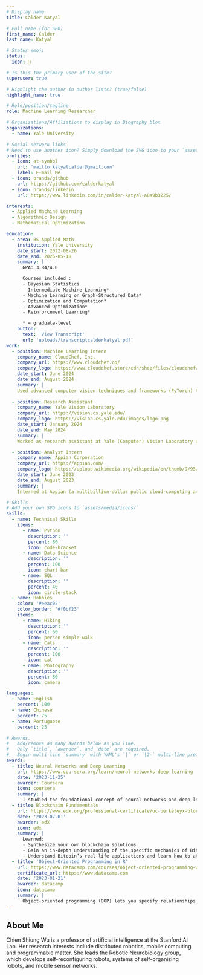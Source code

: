 ```yaml
---
# Display name
title: Calder Katyal

# Full name (for SEO)
first_name: Calder
last_name: Katyal

# Status emoji
status:
  icon: 🤖

# Is this the primary user of the site?
superuser: true

# Highlight the author in author lists? (true/false)
highlight_name: true

# Role/position/tagline
role: Machine Learning Researcher

# Organizations/Affiliations to display in Biography blox
organizations:
  - name: Yale University

# Social network links
# Need to use another icon? Simply download the SVG icon to your `assets/media/icons/` folder.
profiles:
  - icon: at-symbol
    url: 'mailto:katyalcalder@gmail.com'
    label: E-mail Me
  - icon: brands/github
    url: https://github.com/calderkatyal
  - icon: brands/linkedin
    url: https://www.linkedin.com/in/calder-katyal-a8a9b3225/

interests:
  - Applied Machine Learning
  - Algorithmic Design
  - Mathematical Optimization 

education:
  - area: BS Applied Math
    institution: Yale University
    date_start: 2022-08-26
    date_end: 2026-05-18
    summary: |
      GPA: 3.84/4.0

      Courses included : 
      - Bayesian Statistics
      - Intermediate Machine Learning*
      - Machine Learning on Graph-Structured Data*
      - Optimization and Computation*
      - Advanced Optimization*
      - Reinforcement Learning*

      * = graduate-level
    button:
      text: 'View Transcript'
      url: 'uploads/transcriptcalderkatyal.pdf'
work:
  - position: Machine Learning Intern
    company_name: CloudChef, Inc.
    company_url: https://www.cloudchef.co/
    company_logo: https://www.cloudchef.store/cdn/shop/files/cloudchefwebp.png?v=1680575554
    date_start: June 2024
    date_end: August 2024
    summary: |
    Used advanced computer vision techniques and frameworks (PyTorch) to find a scale-invariant, Markovian state space representation of cooking. Synthesized a massive dataset with thousands of multimodal data points augmented with auto-generated labels via LLMs, trained a state-of-the-art visual classifier for food using transfer learning and contrastive learning techniques. Developed GPU and RAM optimized code to train model given limited compute; adapted real-world data (blurry and disorganized unlabeled video footage, incomprehensible machine-generated cooking logs, etc.) to structured formats using data augmentation and preprocessing techniques. Developed novel model architectures incorporating CNN and transformer-based components. Discussed ideas with CloudChef engineers (top IIT graduates) and implemented the solutions independently.
  
  - position: Research Assistant
    company_name: Yale Vision Laboratory
    company_url: https://vision.cs.yale.edu/
    company_logo: https://vision.cs.yale.edu/images/logo.png
    date_start: January 2024
    date_end: May 2024
    summary: |
    Worked as research assistant at Yale (Computer) Vision Laboratory under Prof. Alex Wong; was involved in a PyTorch project involving tracking a robot performing an anastomosis surgery using convolutional neural architectures.

  - position: Analyst Intern
    company_name: Appian Corporation
    company_url: https://appian.com/
    company_logo: https://upload.wikimedia.org/wikipedia/en/thumb/9/93/Appian_Logo.svg/2560px-Appian_Logo.svg.png
    date_start: June 2023
    date_end: August 2023
    summary: |
    Interned at Appian (a multibillion-dollar public cloud-computing and enterprise software company) directly for founder Marc Wilson. Conducted interviews and leveraged tools such as Salesforce to develop a data-driven executive engagement program for the company. Participated in company-critical meetings at Appian and performed financial analysis on key Appian accounts. Designed a program that is now fully implemented across the entire 2,500-employee company and has led to a new Office of Executive Engagement. Received offer to return to employment at Appian.

# Skills
# Add your own SVG icons to `assets/media/icons/`
skills:
  - name: Technical Skills
    items:
      - name: Python
        description: ''
        percent: 80
        icon: code-bracket
      - name: Data Science
        description: ''
        percent: 100
        icon: chart-bar
      - name: SQL
        description: ''
        percent: 40
        icon: circle-stack
  - name: Hobbies
    color: '#eeac02'
    color_border: '#f0bf23'
    items:
      - name: Hiking
        description: ''
        percent: 60
        icon: person-simple-walk
      - name: Cats
        description: ''
        percent: 100
        icon: cat
      - name: Photography
        description: ''
        percent: 80
        icon: camera

languages:
  - name: English
    percent: 100
  - name: Chinese
    percent: 75
  - name: Portuguese
    percent: 25

# Awards.
#   Add/remove as many awards below as you like.
#   Only `title`, `awarder`, and `date` are required.
#   Begin multi-line `summary` with YAML's `|` or `|2-` multi-line prefix and indent 2 spaces below.
awards:
  - title: Neural Networks and Deep Learning
    url: https://www.coursera.org/learn/neural-networks-deep-learning
    date: '2023-11-25'
    awarder: Coursera
    icon: coursera
    summary: |
      I studied the foundational concept of neural networks and deep learning. By the end, I was familiar with the significant technological trends driving the rise of deep learning; build, train, and apply fully connected deep neural networks; implement efficient (vectorized) neural networks; identify key parameters in a neural network’s architecture; and apply deep learning to your own applications.
  - title: Blockchain Fundamentals
    url: https://www.edx.org/professional-certificate/uc-berkeleyx-blockchain-fundamentals
    date: '2023-07-01'
    awarder: edX
    icon: edx
    summary: |
      Learned:
      - Synthesize your own blockchain solutions
      - Gain an in-depth understanding of the specific mechanics of Bitcoin
      - Understand Bitcoin’s real-life applications and learn how to attack and destroy Bitcoin, Ethereum, smart contracts and Dapps, and alternatives to Bitcoin’s Proof-of-Work consensus algorithm
  - title: 'Object-Oriented Programming in R'
    url: https://www.datacamp.com/courses/object-oriented-programming-with-s3-and-r6-in-r
    certificate_url: https://www.datacamp.com
    date: '2023-01-21'
    awarder: datacamp
    icon: datacamp
    summary: |
      Object-oriented programming (OOP) lets you specify relationships between functions and the objects that they can act on, helping you manage complexity in your code. This is an intermediate level course, providing an introduction to OOP, using the S3 and R6 systems. S3 is a great day-to-day R programming tool that simplifies some of the functions that you write. R6 is especially useful for industry-specific analyses, working with web APIs, and building GUIs.
---
```


## About Me

Chien Shiung Wu is a professor of artificial intelligence at the Stanford AI Lab. Her research interests include distributed robotics, mobile computing and programmable matter. She leads the Robotic Neurobiology group, which develops self-reconfiguring robots, systems of self-organizing robots, and mobile sensor networks.
